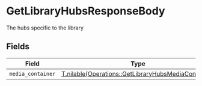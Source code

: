 # GetLibraryHubsResponseBody

The hubs specific to the library


## Fields

| Field                                                                                                          | Type                                                                                                           | Required                                                                                                       | Description                                                                                                    |
| -------------------------------------------------------------------------------------------------------------- | -------------------------------------------------------------------------------------------------------------- | -------------------------------------------------------------------------------------------------------------- | -------------------------------------------------------------------------------------------------------------- |
| `media_container`                                                                                              | [T.nilable(Operations::GetLibraryHubsMediaContainer)](../../models/operations/getlibraryhubsmediacontainer.md) | :heavy_minus_sign:                                                                                             | N/A                                                                                                            |